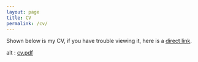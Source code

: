 ```yaml
---
layout: page
title: CV
permalink: /cv/
---
```


Shown below is my CV, if you have trouble viewing it, here is a <a href="cv.pdf">direct link</a>.

<section> <div>
<object data="cv.pdf"
    type="application/pdf" width="750" height="1000"> alt : <a
    href="cv.pdf">cv.pdf</a>
</object> </div>
</section>
